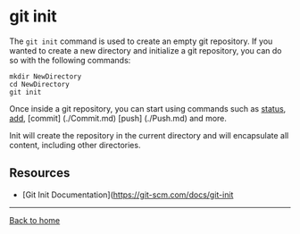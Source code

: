 # git init

The ` git init ` command is used to create an empty git repository. 
If you wanted to create a new directory and initialize a git repository, you can do so with the following commands:
```
mkdir NewDirectory
cd NewDirectory
git init
```
Once inside a git repository, you can start using commands such as 
[status](./Status.md),
[add](./Add.md),
[commit] (./Commit.md)
[push] (./Push.md)
and more. 

Init will create the repository in the current directory and will encapsulate all content, including other directories. 
## Resources

- [Git Init Documentation](https://git-scm.com/docs/git-init

---

[Back to home](../README.md)
